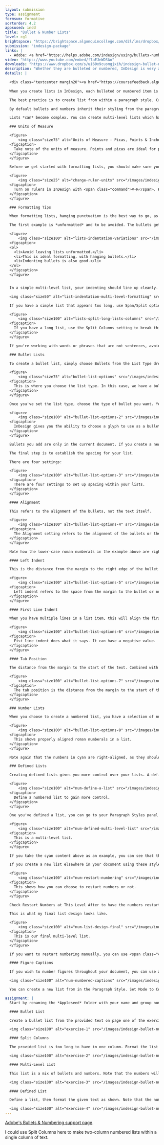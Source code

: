 ```yaml
---
layout: submission
type: assignment
formsum: formative
sortorder: 4.2
appsused: indd
title: "Bullet & Number Lists"
level: cg1
brightspace: "https://brightspace.algonquincollege.com/d2l/lms/dropbox/user/folder_submit_files.d2l?db=157212&grpid=0&isprv=0&bp=0&ou=193284"
submission: "indesign-package"
links: |
  - Adobe: <a href="https://helpx.adobe.com/indesign/using/bullets-numbering.html" target="_blank" title="Bullets & Number Lists">Bullets & Number Lists</a>
video: "https://www.youtube.com/embed/f7aEJeWDSAo"
downloads: "https://www.dropbox.com/s/ui60x9cuomgjxih/indesign-bullet-number-lists.zip?dl=1"
description: "Whether they are bulleted or numbered, InDesign is very adept at creating lists. There are very granular, flexible controls to create the lists that fit your design."
details: |

  <div class="textcenter margin20"><a href="https://coursefeedback.algonquincollege.com/etw/ets/et.asp?nxappid=WCQ&nxmid=start&s=8" class="darkgreen fs20 fw700" target="_blank">Course Evaluations</a></div>
  
  When you create lists in InDesign, each bulleted or numbered item is a paragraph. Numbered lists aren't only numbered; they include lists with arabic letters or roman numberals. Each item gets its bullet or number automatically. You can't select the bullets or numbers; nor can you search them. They're kind of *virtual*.

  The best practice is to create list from within a paragraph style. Creating them manually causes difficulty in editing. A list has text alignment, an amount of left indent, first line indent and a tab position.

  By default bullets and numbers inherit their styling from the paragraph they're in. You can, however, create a character style from within the paragraph style to change the appearance of the bullet.

  Lists *can* become complex. You can create multi-level lists which have multiple levels of indenting. They can have custom bullet glyphs. Text styling can vary by level. You can even have paragraphs within a list that don't have bullets.

  ### Units of Measure

  <figure>
      <img class="size75" alt="Units of Measure - Picas, Points & Inches" src="/images/svg/picas-points-and-inches.svg">
  <figcaption>
    Take note of the units of measure. Points and picas are ideal for page layout.
  </figcaption>
  </figure>

  Before we get started with formatting lists, you should make sure you're working in Picas. Picas and points are a smaller unit of measure. This makes it that you can nudge measurements in very small increments. Aside from that, we should be working with picas in print.

  <figure>
      <img class="size25" alt="change-ruler-units" src="/images/indesign-bullet-number-lists/change-ruler-units.jpg">
  <figcaption>
    Turn on rulers in InDesign with <span class="command">⌘-R</span>. Right-click on in the corner of the rulers, then choose Picas from the contextual menu.
  </figcaption>
  </figure>

  ### Formatting Tips

  When formatting lists, hanging punctuation is the best way to go, as shown in the middle option below. Outdented formatting is a rarely used option. It looks clean, but it means you need to indent everything else on the page, which is annoying to manage.

  The first example is *unformatted* and to be avoided. The bullets get lost within the text. It's even worse with number lists.

  <figure>
      <img class="size100" alt="lists-indentation-variations" src="/images/indesign-bullet-number-lists/lists-indentation-variations.jpg">
  <figcaption>
  <ol>
    <li>Avoid leaving lists unformatted.</li>
    <li>This is ideal formatting, with hanging bullets.</li>
    <li>Indenting bullets is also good.</li>
  </ol>
  </figcaption>
  </figure>


  In a simple multi-level list, your indenting should line up cleanly. Avoid making the tab space too large. If possible, line up one level with the previous one.

  <img class="size50" alt="list-indentation-multi-level-formatting" src="/images/indesign-bullet-number-lists/list-indentation-multi-level-formatting.jpg">

  If you have a simple list that appears too long, use Span/Split options in the paragraph styles to put the list in two or more columns.

  <figure>
      <img class="size100" alt="lists-split-long-lists-columns" src="/images/indesign-bullet-number-lists/lists-split-long-lists-columns.jpg">
  <figcaption>
    If you have a long list, use the Split Columns setting to break things up.
  </figcaption>
  </figure>

  If you're working with words or phrases that are not sentences, avoid using a period. Turn off hyphenation for lists in the paragraph style's Hyphenation settings.

  ### Bullet Lists

  To create a bullet list, simply choose Bullets from the List Type drop-down menu. If you have Preview checked, you'll see the bullets appear on the page.

  <figure>
      <img class="size75" alt="bullet-list-options" src="/images/indesign-bullet-number-lists/bullet-list-options-1.jpg">
  <figcaption>
    This is where you choose the list type. In this case, we have a bullet list.
  </figcaption>
  </figure>

  Once you've set the list type, choose the type of bullet you want. You can add to the list by clicking on the Add... button. Choose a glyph from the font you want. If you check the Remember font with Bullet box, InDesign will grab the glyph from the specific font each time. This is assuming the font is active.

  <figure>
      <img class="size100" alt="bullet-list-options-2" src="/images/indesign-bullet-number-lists/bullet-list-options-2.jpg">
  <figcaption>
    InDesign gives you the ability to choose a glyph to use as a bullet.
  </figcaption>
  </figure>

  Bullets you add are only in the current document. If you create a new document, the new bullet won't be there.

  The final step is to establish the spacing for your list.

  There are four settings:

  <figure>
      <img class="size100" alt="bullet-list-options-3" src="/images/indesign-bullet-number-lists/bullet-list-options-3.jpg">
  <figcaption>
    There are four settings to set up spacing within your lists.
  </figcaption>
  </figure>

  #### Alignment

  This refers to the alignment of the bullets, not the text itself.

  <figure>
      <img class="size100" alt="bullet-list-options-4" src="/images/indesign-bullet-number-lists/bullet-list-options-4.jpg">
  <figcaption>
    The Alignment setting refers to the alignment of the bullets or the numbers in your lists.
  </figcaption>
  </figure>

  Note how the lower-case roman numberals in the example above are right-aligned. Whenever you have a numbered list with two-digit numbers, make sure the numbers are right-aligned.

  #### Left Indent

  This is the distance from the margin to the right edge of the bullet.

  <figure>
      <img class="size100" alt="bullet-list-options-5" src="/images/indesign-bullet-number-lists/bullet-list-options-5.jpg">
  <figcaption>
    Left indent refers to the space from the margin to the bullet or number.
  </figcaption>
  </figure>

  #### First Line Indent

  When you have multiple lines in a list item, this will align the first line.

  <figure>
      <img class="size100" alt="bullet-list-options-6" src="/images/indesign-bullet-number-lists/bullet-list-options-6.jpg">
  <figcaption>
    Fist line indent does what it says. It can have a negative value.
  </figcaption>
  </figure>

  #### Tab Position

  The distance from the margin to the start of the text. Combined with the left indent, it sets the space between the number (or bullet) and the text.

  <figure>
      <img class="size100" alt="bullet-list-options-7" src="/images/indesign-bullet-number-lists/bullet-list-options-7.jpg">
  <figcaption>
    The tab position is the distance from the margin to the start of the text.
  </figcaption>
  </figure>

  ### Number Lists

  When you choose to create a numbered list, you have a selection of number styles for your lists in the Format drop-down menu. You can even style the numbers with a character style, as shown here (cyan text).

  <figure>
      <img class="size100" alt="bullet-list-options-8" src="/images/indesign-bullet-number-lists/bullet-list-options-8.jpg">
  <figcaption>
    This shows properly aligned roman numberals in a list.
  </figcaption>
  </figure>

  Note again that the numbers in cyan are right-aligned, as they should be.

  ### Defined Lists

  Creating defined lists gives you more control over your lists. A defined list is a container for a list. The list can be built with multiple paragraph styles. Start by defining a list.

  <figure>
      <img class="size100" alt="num-define-a-list" src="/images/indesign-bullet-number-lists/num-define-a-list.jpg">
  <figcaption>
    Define a numbered list to gain more control.
  </figcaption>
  </figure>

  One you've defined a list, you can go to your Paragraph Styles panel to start to create styles for each level within the list. The likely important differences between the styles will be the format of the numbers and the relative indentation, as shown below.

  <figure>
      <img class="size100" alt="num-defined-multi-level-list" src="/images/indesign-bullet-number-lists/num-defined-multi-level-list.jpg">
  <figcaption>
    This is a multi-level list.
  </figcaption>
  </figure>

  If you take the cyan content above as an example, you can see that the roman numerals restart. This is controlled within the paragraph styles. You create a paragraph style for each level in the list.

  If you create a new list elsewhere in your document using these styles, the numbers will start from scratch.

  <figure>
      <img class="size100" alt="num-restart-numbering" src="/images/indesign-bullet-number-lists/num-restart-numbering.jpg">
  <figcaption>
    This shows how you can choose to restart numbers or not.
  </figcaption>
  </figure>

  Check Restart Numbers at This Level After to have the numbers restart from the previous level.

  This is what my final list design looks like.

  <figure>
      <img class="size100" alt="num-list-design-final" src="/images/indesign-bullet-number-lists/num-list-design-final.jpg">
  <figcaption>
    This is our final multi-level list.
  </figcaption>
  </figure>

  If you want to restart numbering manually, you can use <span class="command">Type > Bulleted & Numbered Lists > Restart Numbering</span>.

  #### Figure Captions

  If you wish to number figures throughout your document, you can use a defined list. This way, you'll avoid having to number the items manually.

  <img class="size100" alt="num-numbered-captions" src="/images/indesign-bullet-number-lists/num-numbered-captions.jpg">

  You can create a new list from in the Paragraph Style. Set Mode to Continue from Previous.... This makes it that each caption to which you apply this style will take on the next number. The down side is that the numbers to not re-order themselves if you re-order the images.

assignment: |
  Start by renaming the *Appleseed* folder with your name and group number. Then, go to <a href="https://fonts.adobe.com/fonts/acumin" target="_blank" title="Activate Acumin Pro Regular and Bold.">Adobe Fonts</a> to activate Acumin Pro Regular and Acumin Pro Bold.

  #### Bullet List

  Create a bullet list from the provided text on page one of the exercise InDesign document.

  <img class="size100" alt="exercise-1" src="/images/indesign-bullet-number-lists/exercise-1.jpg">

  #### Split Columns

  The provided list is too long to have in one column. Format the list properly, then make sure it's split into two columns.

  <img class="size100" alt="exercise-2" src="/images/indesign-bullet-number-lists/exercise-2.jpg">

  #### Multi-Level List

  This list is a mix of bullets and numbers. Note that the numbers will continue through the list. They don't re-start.

  <img class="size100" alt="exercise-3" src="/images/indesign-bullet-number-lists/exercise-3.jpg">

  #### Defined List

  Define a list, then format the given text as shown. Note that the numbered items for this list restart within the list.

  <img class="size100" alt="exercise-4" src="/images/indesign-bullet-number-lists/exercise-4.jpg">
---
```

  <a href="https://helpx.adobe.com/indesign/using/bullets-numbering.html" target="_blank">Adobe's Bullets & Numbering support page</a>.

  I could use Split Columns here to make two-column numbered lists within a single column of text.
